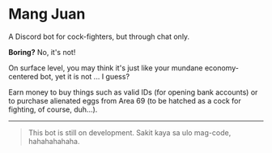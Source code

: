 # Mang Juan
A Discord bot for cock-fighters, but through chat only.

**Boring?** No, it's not!

On surface level, you may think it's just like your mundane economy-centered bot, yet it is not ... I guess?

Earn money to buy things such as valid IDs (for opening bank accounts) or to purchase alienated eggs from Area 69 (to be hatched as a cock for fighting, of course, duh...).


***


> This bot is still on development. Sakit kaya sa ulo mag-code, hahahahahaha.
